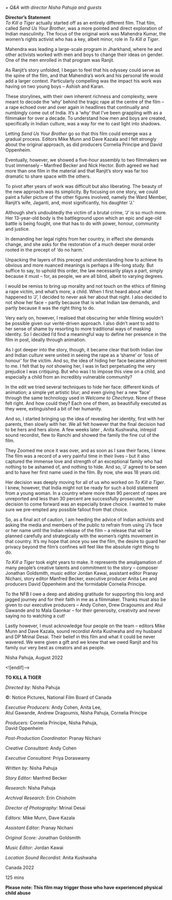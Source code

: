
_+ Q&A with director Nisha Pahuja and guests_

**Director’s Statement**  
_To Kill a Tiger_ actually started off as an entirely different film. That film, called _Send Us Your Brother_,  was a more pointed and direct exploration of Indian masculinity. The focus of the original work was Mahendra Kumar, the women’s rights activist who has a key, albeit minor, role in _To Kill a Tiger_.

Mahendra was leading a large-scale program in Jharkhand, where he and other activists worked with men and boys to change their ideas on gender. One of the men enrolled in that program was Ranjit.

As Ranjit’s story unfolded, I began to feel that his odyssey could serve as the spine of the film, and that Mahendra’s work and his personal life would add a larger context. Particularly compelling was the impact his work was having on two young boys – Ashish and Karan.

These storylines, with their own inherent richness and complexity, were meant to decode the ‘why’ behind the tragic rape at the centre of the film – a rape echoed over and over again in headlines that continually and numbingly come out of India. It’s a ‘why’ that I’ve been grappling with as a filmmaker for over a decade. To understand how men and boys are created, specifically in Indian culture, was a way for me to cast light into shadows.

Letting _Send Us Your Brother_ go so that this film could emerge was a gradual process. Editors Mike Munn and Dave Kazala and I felt strongly about the original approach, as did producers Cornelia Principe and David Oppenheim.

Eventually, however, we showed a five-hour assembly to two filmmakers we trust immensely – Manfred Becker and Nick Hector. Both agreed we had more than one film in the material and that Ranjit’s story was far too dramatic to share space with the others.

To pivot after years of work was difficult but also liberating. The beauty of the new approach was its simplicity. By focusing on one story, we could paint a fuller picture of the other figures involved, namely the Ward Member, Ranjit’s wife, Jaganti, and, most significantly, his daughter ‘J.’

Although she’s undoubtedly the victim of a brutal crime, ‘J’ is so much more. Her 13-year-old body is the battleground upon which an epic and age-old battle is being fought, one that has to do with power, honour, community  
and justice.

In demanding her legal rights from her country, in effect she demands change, and she asks for the restoration of a much deeper moral order rooted in the precept of ‘do no harm.’

Unpacking the layers of this precept and understanding how to achieve its obvious and more nuanced meanings is perhaps a life-long study. But suffice to say, to uphold this order, the law necessarily plays a part, simply because it must – for, as people, we are all blind, albeit to varying degrees.

I would be remiss to bring up morality and not touch on the ethics of filming a rape victim, and what’s more, a child. When I first heard about what happened to ‘J’, I decided to never ask her about that night. I also decided to not show her face – partly because that is what Indian law demands, and partly because it was the right thing to do.

Very early on, however, I realised that obscuring her while filming wouldn’t be possible given our verité-driven approach. I also didn’t want to add to her sense of shame by resorting to more traditional ways of masking identity. So I decided I’d find a meaningful way to define her presence in the film in post, ideally through animation.

As I got deeper into the story, though, it became clear that both Indian _law_ and Indian _culture_ were united in seeing the rape as a ‘shame’ or ‘loss of honour’ for the victim. And so, the idea of hiding her face became abhorrent to me. I felt that by _not_ showing her, I was in fact perpetuating the very prejudice I was critiquing. But who was I to impose this view on a child, and especially a child from an incredibly vulnerable community?

In the edit we tried several techniques to hide her face: different kinds of animation; a simple yet artistic blur; and even giving her a new ‘face’ through the same technology used in _Welcome to Chechnya_. None of these felt right. And how could they? Each one of them, as beautifully executed as they were, extinguished a bit of her humanity.

And so, I started bringing up the idea of revealing her identity, first with her parents, then slowly with her. We all felt however that the final decision had to be hers and hers alone. A few weeks later , Anita Kushwaha, intrepid sound recordist, flew to Ranchi and showed the family the fine cut of the film.

They Zoomed me once it was over, and as soon as I saw their faces, I knew. The film was a record of a very painful time in their lives – but it also captured the immense love and strength of an exceptional family who had nothing to be ashamed of, and nothing to hide. And so, ‘J’ agreed to be seen and to have her first name used in the film. By now, she was 18 years old.

Her decision was deeply moving for all of us who worked on _To Kill a Tiger_. I knew, however, that India might not be ready for such a bold statement from a young woman. In a country where more than 90 percent of rapes are unreported and less than 30 percent are successfully prosecuted, her decision to come forward was an especially brave choice. I wanted to make sure we pre-empted any possible fallout from that choice.

So, as a final act of caution, I am heeding the advice of Indian activists and asking the media and members of the public to refrain from using ‘J’s face or her name until the Indian release of the film – a release that will be planned carefully and strategically with the women’s rights movement in that country. It’s my hope that once you see the film, the desire to guard her privacy beyond the film’s confines will feel like the absolute right thing to do.

_To Kill a Tiger_ took eight years to make. It represents the amalgamation of many people’s creative talents and commitment to the story – composer Jonathan Goldsmith, music editor Jordan Kawai, assistant editor Pranay Nichani, story editor Manfred Becker, executive producer Anita Lee and producers David Oppenheim and the formidable Cornelia Principe.

To the NFB I owe a deep and abiding gratitude for supporting this long and jagged journey and for their faith in me as a filmmaker. Thanks must also be given to our executive producers – Andy Cohen, Drew Dragoumis and Atul Gawande and to Mala Gaonkar – for their generosity, creativity and never saying no to watching a cut!

Lastly however, I must acknowledge four people on the team – editors Mike Munn and Dave Kazala, sound recordist Anita Kushwaha and my husband and DP Mrinal Desai. Their belief in this film and what it could be never wavered. We were given a gift and we knew that we owed Ranjit and his family our very best as creators and as people.

Nisha Pahuja, August 2022

<![endif]-->

**TO KILL A TIGER**

_Directed by:_ Nisha Pahuja

©: Notice Pictures, National Film Board of Canada

_Executive Producers:_ Andy Cohen, Anita Lee,  
Atul Gawande, Andrew Dragoumis, Nisha Pahuja, Cornelia Principe

_Producers:_ Cornelia Principe, Nisha Pahuja,  
David Oppenheim

_Post-Production Coordinator:_ Pranay Nichani

_Creative Consultant:_ Andy Cohen

_Executive Consultant:_ Priya Doraswamy

_Written by:_ Nisha Pahuja

_Story Editor:_ Manfred Becker

_Research:_ Nisha Pahuja

_Archival Research:_ Erin Chisholm

_Director of Photography:_ Mrinal Desai

_Editors:_ Mike Munn, Dave Kazala

_Assistant Editor:_ Pranay Nichani

_Original Score:_ Jonathan Goldsmith

_Music Editor:_ Jordan Kawai

_Location Sound Recordist:_ Anita Kushwaha

Canada 2022

125 mins

**Please note: This film may trigger those who have experienced physical child abuse**
<!--stackedit_data:
eyJoaXN0b3J5IjpbLTE4NDk0MTcyMzFdfQ==
-->